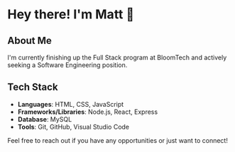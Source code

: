 # Hey there! I'm Matt 👋

## About Me

I'm currently finishing up the Full Stack program at BloomTech and actively seeking a Software Engineering position.

## Tech Stack

- **Languages**: HTML, CSS, JavaScript
- **Frameworks/Libraries**: Node.js, React, Express
- **Database**: MySQL
- **Tools**: Git, GitHub, Visual Studio Code

Feel free to reach out if you have any opportunities or just want to connect!




